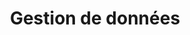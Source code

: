 ---
icon: fas fa-database
color: text-green-500
title: Gestion de données
quote: "Vos bases synchronisées, filtrées et exportées facilement."
description: Service dédié à la manipulation et l’organisation de bases de données (CSV, JSON, Airtable, PostgreSQL). Idéal pour nettoyer, fusionner ou exporter des données complexes.
duration: 7-10 jours
price: 560€ - 800€
included:
  - Script Python pour traiter les données
  - "Connexion à une base (ex. : Airtable, Google Sheets)"
  - Tests pour garantir l’intégrité des données
  - "Documentation (ex. : explication des filtres appliqués)"
examples:
  - Nettoyage et standardisation d’une base clients pour une PME
  - Fusion de fichiers CSV fournisseurs en une base Airtable unique
  - Export automatisé des ventes quotidiennes vers un rapport Google Sheets
  - Filtrage des données marketing pour une campagne ciblée
benefits:
  - Données propres et prêtes à l’emploi
  - Réduction des erreurs dans vos analyses
  - Automatisation des mises à jour
options:
  - "Connexion à une base supplémentaire (ex. : PostgreSQL) (+120€)"
  - Export vers formats spécifiques (PDF, JSON) (+60€)
  - Formation 1h pour gérer la base (+60€)
  - Maintenance mensuelle (+80€/mois)
category: auto
---